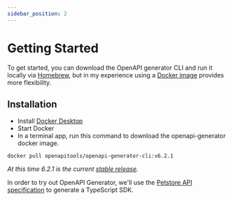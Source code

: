 ```yaml
---
sidebar_position: 2
---
```


# Getting Started

To get started, you can download the OpenAPI generator CLI and run it locally via [Homebrew](https://github.com/OpenAPITools/openapi-generator#15---homebrew), but in my experience using a [Docker image](https://github.com/OpenAPITools/openapi-generator#16---docker) provides more flexibility.

## Installation

* Install [Docker Desktop](https://docs.docker.com/desktop/)
* Start Docker
* In a terminal app, run this command to download the openapi-generator docker image.

```
docker pull openapitools/openapi-generator-cli:v6.2.1
```

*At this time 6.2.1 is the current [stable release](https://github.com/OpenAPITools/openapi-generator#11---compatibility).*

In order to try out OpenAPI Generator, we'll use the [Petstore API specification](/docs/ways-to-build-sdks/code-generation/petstore-openapi.md) to generate a TypeScript SDK.